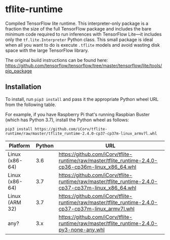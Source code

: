 # tflite-runtime
Compiled TensorFlow lite runtime. This interpreter-only package is a fraction the size of the full TensorFlow package and includes the bare minimum code required to run inferences with TensorFlow Lite—it includes only the `tf.lite.Interpreter` Python class. This small package is ideal when all you want to do is execute `.tflite` models and avoid wasting disk space with the large TensorFlow library.

The original build instructions can be found here: https://github.com/tensorflow/tensorflow/tree/master/tensorflow/lite/tools/pip_package

## Installation

To install, run `pip3 install` and pass it the appropriate Python wheel URL from the following table.

For example, if you have Raspberry Pi that's running Raspbian Buster (which has Python 3.7), install the Python wheel as follows:

`pip3 install https://github.com/iCorv/tflite-runtime/raw/master/tflite_runtime-2.4.0-cp37-cp37m-linux_armv7l.whl`


|     Platform    | Python  | URL                                                                                                  |
|-----------------|---------|------------------------------------------------------------------------------------------------------|
| Linux (x86-64)  |   3.6   | https://github.com/iCorv/tflite-runtime/raw/master/tflite_runtime-2.4.0-cp36-cp36m-linux_x86_64.whl  |
| Linux (x86-64)  |   3.7   | https://github.com/iCorv/tflite-runtime/raw/master/tflite_runtime-2.4.0-cp37-cp37m-linux_x86_64.whl  |
| Linux (ARM 32)  |   3.7   | https://github.com/iCorv/tflite-runtime/raw/master/tflite_runtime-2.4.0-cp37-cp37m-linux_armv7l.whl  |
| any?            |   3.x   | https://github.com/iCorv/tflite-runtime/raw/master/tflite_runtime-2.4.0-py3-none-any.whl             |

